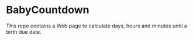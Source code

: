 # BabyCountdown
This repo contains a Web page to calculate days, hours and minutes until a birth due date.
